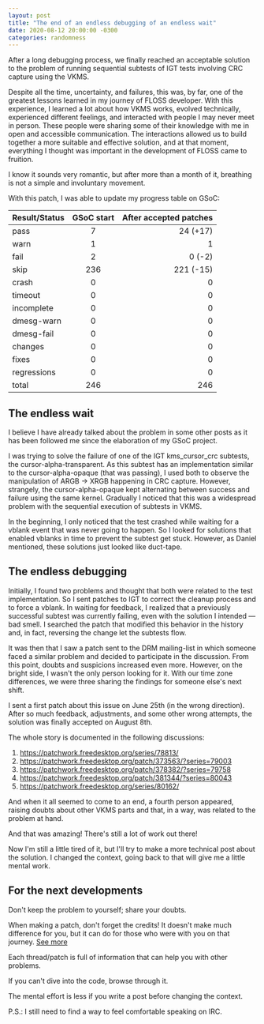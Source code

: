 ```yaml
---
layout: post
title: "The end of an endless debugging of an endless wait"
date: 2020-08-12 20:00:00 -0300
categories: randomness
--- 
```


After a long debugging process, we finally reached an acceptable solution to
the problem of running sequential subtests of IGT tests involving CRC capture
using the VKMS.

Despite all the time, uncertainty, and failures, this was, by far, one of the
greatest lessons learned in my journey of FLOSS developer. With
this experience, I learned a lot about how VKMS works, evolved technically,
experienced different feelings, and interacted with people I may never meet in
person. These people were sharing some of their knowledge with me in open and
accessible communication. The interactions allowed us to build together a more
suitable and effective solution, and at that moment, everything I thought was
important in the development of FLOSS came to fruition.

I know it sounds very romantic, but after more than a month of it, breathing
is not a simple and involuntary movement.

With this patch, I was able to update my progress table on GSoC:

| Result/Status    | GSoC start| After accepted patches | 
| ----------|:-------:|-------:|
|       pass|        7|24 (+17)|
|       warn|        1|1|
|       fail|        2|0 (-2)|
|       skip|      236|221 (-15)|
|      crash|        0|0|
|    timeout|        0|0|
| incomplete|        0|0|
| dmesg-warn|        0|0|
| dmesg-fail|        0|0|
|    changes|        0|0|
|      fixes|        0|0|
|regressions|        0|0|
|      total|      246|246|

## The endless wait

I believe I have already talked about the problem in some other posts as it
has been followed me since the elaboration of my GSoC project.

I was trying to solve the failure of one of the IGT kms\_cursor\_crc subtests,
the cursor-alpha-transparent. As this subtest has an implementation similar to
the cursor-alpha-opaque (that was passing), I used both to observe the
manipulation of ARGB -> XRGB happening in CRC capture. However, strangely, the
cursor-alpha-opaque kept alternating between success and failure using the same
kernel. Gradually I noticed that this was a widespread problem with the
sequential execution of subtests in VKMS.

In the beginning, I only noticed that the test crashed while waiting for a
vblank event that was never going to happen. So I looked for solutions that
enabled vblanks in time to prevent the subtest get stuck. However, as Daniel
mentioned, these solutions just looked like duct-tape.

## The endless debugging

Initially, I found two problems and thought that both were related to the test
implementation. So I sent patches to IGT to correct the cleanup process and
to force a vblank. In waiting for feedback, I realized that a previously
successful subtest was currently failing, even with the solution I
intended — bad smell. I searched the patch that modified this
behavior in the history and, in fact, reversing the change let the subtests
flow.

It was then that I saw a patch sent to the DRM mailing-list in which someone
faced a similar problem and decided to participate in the discussion. From this
point, doubts and suspicions increased even more. However, on the bright side,
I wasn't the only person looking for it. With our time zone differences, we
were three sharing the findings for someone else's next shift.

I sent a first patch about this issue on June 25th (in the wrong direction).
After so much feedback, adjustments, and some other wrong attempts, the
solution was finally accepted on August 8th.

The whole story is documented in the following discussions:

1. https://patchwork.freedesktop.org/series/78813/
2. https://patchwork.freedesktop.org/patch/373563/?series=79003
3. https://patchwork.freedesktop.org/patch/378382/?series=79758
4. https://patchwork.freedesktop.org/patch/381344/?series=80043
5. https://patchwork.freedesktop.org/series/80162/

And when it all seemed to come to an end, a fourth person appeared, raising
doubts about other VKMS parts and that, in a way, was related to the problem
at hand.

And that was amazing! There's still a lot of work out there!

Now I'm still a little tired of it, but I'll try to make a more technical post
about the solution. I changed the context, going back to that will give me a
little mental work.

## For the next developments

Don't keep the problem to yourself; share your doubts.

When making a patch, don't forget the credits! It doesn't make much difference
for you, but it can do for those who were with you on that journey. [See
more](https://www.kernel.org/doc/html/v4.10/process/submitting-patches.html)

Each thread/patch is full of information that can help you with other problems.

If you can't dive into the code, browse through it.

The mental effort is less if you write a post before changing the context.

P.S.: I still need to find a way to feel comfortable speaking on IRC.
